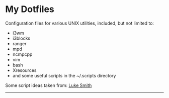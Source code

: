 # My Dotfiles

Configuration files for various UNIX utilities, included, but not limited to:

* i3wm
* i3blocks
* ranger
* mpd
* ncmpcpp
* vim
* bash
* Xresources
* and some useful scripts in the ~/.scripts directory

Some script ideas taken from: [Luke Smith](https://github.com/LukeSmithxyz/)

---
